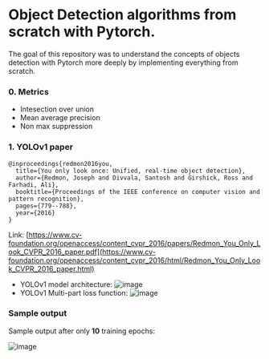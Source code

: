 # Object Detection algorithms from scratch with Pytorch.

The goal of this repository was to understand the concepts of objects detection with Pytorch more deeply by implementing everything from scratch. 

### 0. Metrics

- Intesection over union
- Mean average precision
- Non max suppression

  

### 1. YOLOv1 paper

```
@inproceedings{redmon2016you,
  title={You only look once: Unified, real-time object detection},
  author={Redmon, Joseph and Divvala, Santosh and Girshick, Ross and Farhadi, Ali},
  booktitle={Proceedings of the IEEE conference on computer vision and pattern recognition},
  pages={779--788},
  year={2016}
}
```

Link: [https://www.cv-foundation.org/openaccess/content_cvpr_2016/papers/Redmon_You_Only_Look_CVPR_2016_paper.pdf](https://www.cv-foundation.org/openaccess/content_cvpr_2016/html/Redmon_You_Only_Look_CVPR_2016_paper.html)

- YOLOv1 model architecture: ![image](https://github.com/MariusOechslein/object-detection/assets/67323507/72b0dfea-943c-4b09-bb67-abbf673edde6)
- YOLOv1 Multi-part loss function: ![image](https://github.com/MariusOechslein/object-detection/assets/67323507/9b36cb77-d2c3-4833-9921-85dbe35037c9)


### Sample output

Sample output after only **10** training epochs:

![image](https://github.com/MariusOechslein/object-detection/assets/67323507/fc88c040-3096-4ccc-8a51-c9bfa7d3a240)


